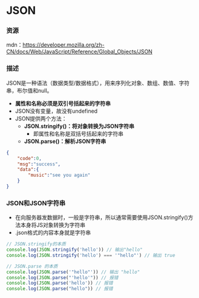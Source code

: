 # JSON

### 资源

mdn：https://developer.mozilla.org/zh-CN/docs/Web/JavaScript/Reference/Global_Objects/JSON

### 描述

JSON是一种语法（数据类型/数据格式），用来序列化对象、数组、数值、字符串，布尔值和null。

- **属性和名称必须是双引号括起来的字符串**
- JSON没有变量，故没有undefined
- JSON提供两个方法：
  - **JSON.stringify()：将对象转换为JSON字符串**
    - 即属性和名称是双括号括起来的字符串
  - **JSON.parse()：解析JSON字符串**

```json
{
    "code":0,
    "msg":"success",
    "data":{
        "music":"see you again"
    }
}
```

### JSON和JSON字符串

- 在向服务器发数据时，一般是字符串，所以通常需要使用JSON.stringify()方法本身将JS对象转换为字符串
- .json格式的内容本身就是字符串

```javascript
// JSON.stringify的本质
console.log(JSON.stringify('hello')) // 输出"hello"
console.log(JSON.stringify('hello') === '"hello"') // 输出 true
```

```javascript
// JSON.parse 的本质
console.log(JSON.parse('"hello"')) // 输出 "hello"
console.log(JSON.parse("'hello'")) // 报错
console.log(JSON.parse('hello')) // 报错
console.log(JSON.parse("hello")) // 报错
```

